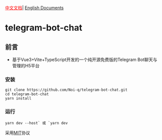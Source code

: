 <div>
    <a href="https://github.com/Noi-q/telegram-bot-chat/blob/master/README.md" style="color: red;">中文文档</a>|
    <a href="https://github.com/Noi-q/telegram-bot-chat/blob/master/README_EN.md">English Documents</a>
</div>


# telegram-bot-chat

## 前言

- 基于Vue3+Vite+TypeScript开发的一个纯开源免费版的Telegram Bot聊天与管理的H5平台

### 安装
```shell
git clone https://github.com/Noi-q/telegram-bot-chat.git
cd telegram-bot-chat
yarn install
```

### 运行

```shell 
yarn dev --host` 或 `yarn dev
```


采用<a href="https://github.com/Noi-q/telegram-bot-chat/blob/master/LICENSE">MIT</a>协议